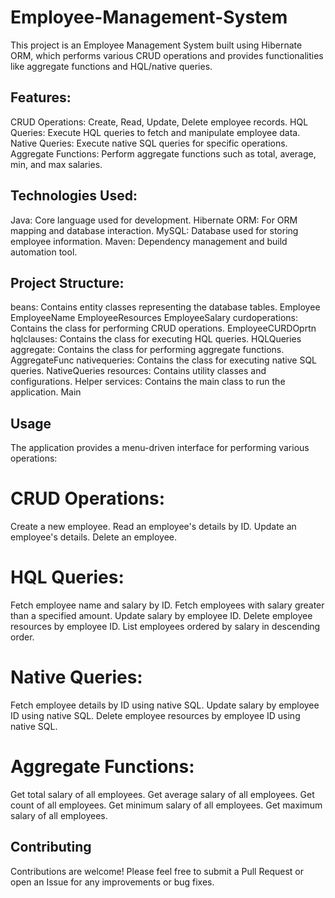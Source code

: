# Employee-Management-System

This project is an Employee Management System built using Hibernate ORM, which performs various CRUD operations and provides functionalities like aggregate functions and HQL/native queries.

## Features:
CRUD Operations: Create, Read, Update, Delete employee records.
HQL Queries: Execute HQL queries to fetch and manipulate employee data.
Native Queries: Execute native SQL queries for specific operations.
Aggregate Functions: Perform aggregate functions such as total, average, min, and max salaries.
## Technologies Used:
Java: Core language used for development.
Hibernate ORM: For ORM mapping and database interaction.
MySQL: Database used for storing employee information.
Maven: Dependency management and build automation tool.
## Project Structure:
beans: Contains entity classes representing the database tables.
Employee
EmployeeName
EmployeeResources
EmployeeSalary
curdoperations: Contains the class for performing CRUD operations.
EmployeeCURDOprtn
hqlclauses: Contains the class for executing HQL queries.
HQLQueries
aggregate: Contains the class for performing aggregate functions.
AggregateFunc
nativequeries: Contains the class for executing native SQL queries.
NativeQueries
resources: Contains utility classes and configurations.
Helper
services: Contains the main class to run the application.
Main





## Usage
The application provides a menu-driven interface for performing various operations:

# CRUD Operations:

Create a new employee.
Read an employee's details by ID.
Update an employee's details.
Delete an employee.
# HQL Queries:

Fetch employee name and salary by ID.
Fetch employees with salary greater than a specified amount.
Update salary by employee ID.
Delete employee resources by employee ID.
List employees ordered by salary in descending order.
# Native Queries:

Fetch employee details by ID using native SQL.
Update salary by employee ID using native SQL.
Delete employee resources by employee ID using native SQL.
# Aggregate Functions:

Get total salary of all employees.
Get average salary of all employees.
Get count of all employees.
Get minimum salary of all employees.
Get maximum salary of all employees.

## Contributing
Contributions are welcome! Please feel free to submit a Pull Request or open an Issue for any improvements or bug fixes.


